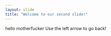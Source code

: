 ```yaml
---
layout: slide
title: "Welcome to our second slide!"
---
```

hello motherfucker
Use the left arrow to go back!
